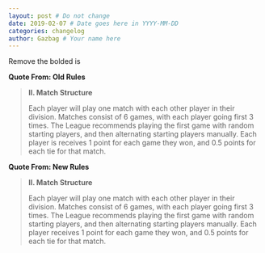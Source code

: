 ```yaml
---
layout: post # Do not change
date: 2019-02-07 # Date goes here in YYYY-MM-DD
categories: changelog
author: Gazbag # Your name here
---
```


Remove the bolded is

**Quote From: Old Rules**
> **II. Match Structure**
>
> Each player will play one match with each other player in their division. Matches consist of 6 games, with each player going first 3 times. The League recommends playing the first game with random starting players, and then alternating starting players manually. Each player is receives 1 point for each game they won, and 0.5 points for each tie for that match.

**Quote From: New Rules**
> **II. Match Structure**
>
> Each player will play one match with each other player in their division. Matches consist of 6 games, with each player going first 3 times. The League recommends playing the first game with random starting players, and then alternating starting players manually. Each player receives 1 point for each game they won, and 0.5 points for each tie for that match.
